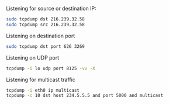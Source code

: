 Listening for source or destination IP:

```sh
sudo tcpdump dst 216.239.32.58
sudo tcpdump src 216.239.32.58
```

Listening on destination port

```sh
sudo tcpdump dst port 626 3269
```

Listening on UDP port

```sh
tcpdump -i lo udp port 8125 -vv -X
```

Listening for multicast traffic

```sh
tcpdump -i eth0 ip multicast
tcpdump -c 10 dst host 234.5.5.5 and port 5000 and multicast
```
